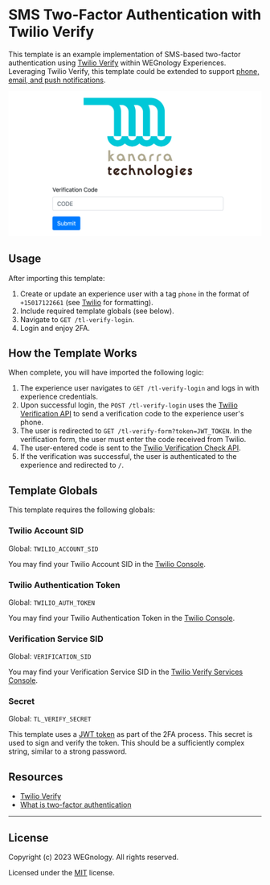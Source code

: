 # SMS Two-Factor Authentication with Twilio Verify

This template is an example implementation of SMS-based two-factor authentication using [Twilio Verify](https://www.twilio.com/verify) within WEGnology Experiences. Leveraging Twilio Verify, this template could be extended to support [phone, email, and push notifications](https://www.twilio.com/verify).

![Twilio Verify Form](./twilio-verify-screenshot.png)

## Usage 

After importing this template:

1. Create or update an experience user with a tag `phone` in the format of `+15017122661` (see [Twilio](https://www.twilio.com/docs/glossary/what-e164) for formatting).
2. Include required template globals (see below).
3. Navigate to `GET /tl-verify-login`.
4. Login and enjoy 2FA.

## How the Template Works

When complete, you will have imported the following logic:

1. The experience user navigates to `GET /tl-verify-login` and logs in with experience credentials.
2. Upon successful login, the `POST /tl-verify-login` uses the [Twilio Verification API](https://www.twilio.com/docs/verify/api/verification) to send a verification code to the experience user's phone.
3. The user is redirected to `GET /tl-verify-form?token=JWT_TOKEN`. In the verification form, the user must enter the code received from Twilio.  
4. The user-entered code is sent to the [Twilio Verification Check API](https://www.twilio.com/docs/verify/api/verification-check). 
5. If the verification was successful, the user is authenticated to the experience and redirected to `/`.

## Template Globals

This template requires the following globals:

### Twilio Account SID

Global: `TWILIO_ACCOUNT_SID`

You may find your Twilio Account SID in the [Twilio Console](https://www.twilio.com/console).

### Twilio Authentication Token

Global: `TWILIO_AUTH_TOKEN`

You may find your Twilio Authentication Token in the [Twilio Console](https://www.twilio.com/console).

### Verification Service SID

Global: `VERIFICATION_SID`

You may find your Verification Service SID in the [Twilio Verify Services Console](https://www.twilio.com/console/verify/services).

### Secret

Global: `TL_VERIFY_SECRET`

This template uses a [JWT token](https://jwt.io/introduction/) as part of the 2FA process. This secret is used to sign and verify the token. This should be a sufficiently complex string, similar to a strong password.

## Resources

- [Twilio Verify](https://www.twilio.com/docs/verify/api)
- [What is two-factor authentication](https://authy.com/what-is-2fa/)

---

## License

Copyright (c) 2023 WEGnology. All rights reserved.

Licensed under the [MIT](https://github.com/WEGnology/wegnology-templates/blob/master/LICENSE.txt) license.